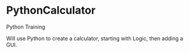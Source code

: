 # PythonCalculator
Python Training

Will use Python to create a calculator, starting with Logic, then adding a GUI.
